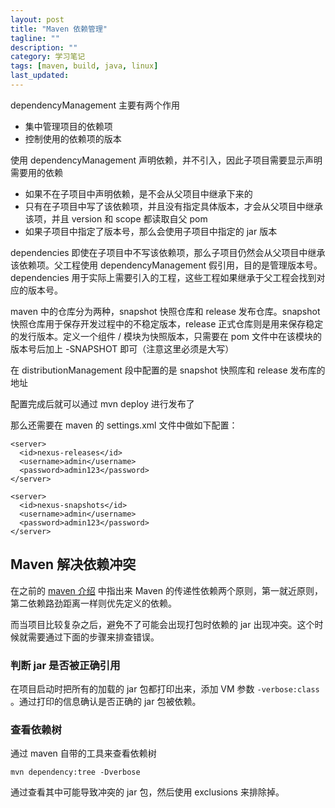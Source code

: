 ```yaml
---
layout: post
title: "Maven 依赖管理"
tagline: ""
description: ""
category: 学习笔记
tags: [maven, build, java, linux]
last_updated:
---
```



dependencyManagement 主要有两个作用

- 集中管理项目的依赖项
- 控制使用的依赖项的版本


使用 dependencyManagement 声明依赖，并不引入，因此子项目需要显示声明需要用的依赖

- 如果不在子项目中声明依赖，是不会从父项目中继承下来的
- 只有在子项目中写了该依赖项，并且没有指定具体版本，才会从父项目中继承该项，并且 version 和 scope 都读取自父 pom
- 如果子项目中指定了版本号，那么会使用子项目中指定的 jar 版本

dependencies 即使在子项目中不写该依赖项，那么子项目仍然会从父项目中继承该依赖项。父工程使用 dependencyManagement 假引用，目的是管理版本号。dependencies 用于实际上需要引入的工程，这些工程如果继承于父工程会找到对应的版本号。


maven 中的仓库分为两种，snapshot 快照仓库和 release 发布仓库。snapshot 快照仓库用于保存开发过程中的不稳定版本，release 正式仓库则是用来保存稳定的发行版本。定义一个组件 / 模块为快照版本，只需要在 pom 文件中在该模块的版本号后加上 -SNAPSHOT 即可（注意这里必须是大写）




在 distributionManagement 段中配置的是 snapshot 快照库和 release 发布库的地址

配置完成后就可以通过 mvn deploy 进行发布了

那么还需要在 maven 的 settings.xml 文件中做如下配置：

    <server>
      <id>nexus-releases</id>
      <username>admin</username>
      <password>admin123</password>
    </server>

    <server>
      <id>nexus-snapshots</id>
      <username>admin</username>
      <password>admin123</password>
    </server>

## Maven 解决依赖冲突
在之前的 [maven 介绍](/post/2017/09/maven-introduction.html) 中指出来 Maven 的传递性依赖两个原则，第一就近原则，第二依赖路劲距离一样则优先定义的依赖。

而当项目比较复杂之后，避免不了可能会出现打包时依赖的 jar 出现冲突。这个时候就需要通过下面的步骤来排查错误。

### 判断 jar 是否被正确引用
在项目启动时把所有的加载的 jar 包都打印出来，添加 VM 参数 `-verbose:class` 。通过打印的信息确认是否正确的 jar 包被依赖。

### 查看依赖树
通过 maven 自带的工具来查看依赖树

    mvn dependency:tree -Dverbose

通过查看其中可能导致冲突的 jar 包，然后使用 exclusions 来排除掉。


